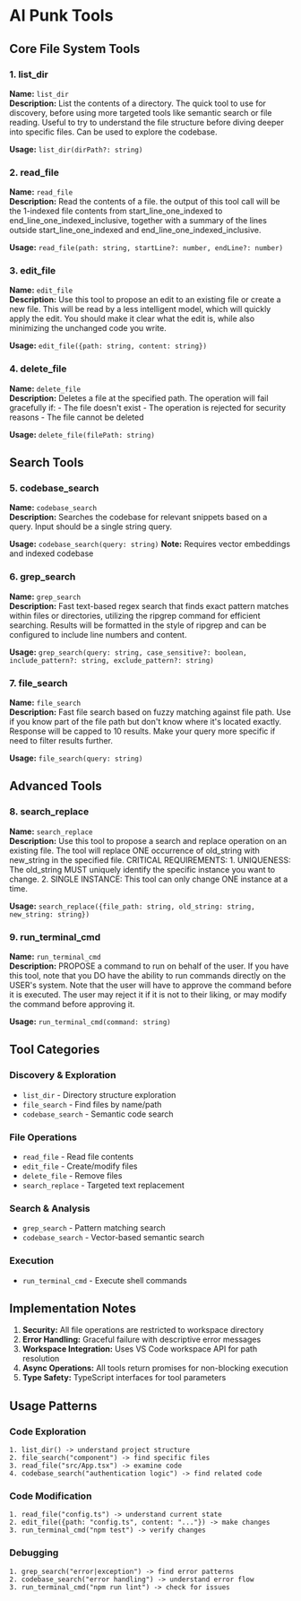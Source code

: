 # AI Punk Tools

## Core File System Tools

### 1. list_dir
**Name:** `list_dir`  
**Description:** List the contents of a directory. The quick tool to use for discovery, before using more targeted tools like semantic search or file reading. Useful to try to understand the file structure before diving deeper into specific files. Can be used to explore the codebase.

**Usage:** `list_dir(dirPath?: string)`

### 2. read_file
**Name:** `read_file`  
**Description:** Read the contents of a file. the output of this tool call will be the 1-indexed file contents from start_line_one_indexed to end_line_one_indexed_inclusive, together with a summary of the lines outside start_line_one_indexed and end_line_one_indexed_inclusive.

**Usage:** `read_file(path: string, startLine?: number, endLine?: number)`

### 3. edit_file
**Name:** `edit_file`  
**Description:** Use this tool to propose an edit to an existing file or create a new file. This will be read by a less intelligent model, which will quickly apply the edit. You should make it clear what the edit is, while also minimizing the unchanged code you write.

**Usage:** `edit_file({path: string, content: string})`

### 4. delete_file
**Name:** `delete_file`  
**Description:** Deletes a file at the specified path. The operation will fail gracefully if: - The file doesn't exist - The operation is rejected for security reasons - The file cannot be deleted

**Usage:** `delete_file(filePath: string)`

## Search Tools

### 5. codebase_search
**Name:** `codebase_search`  
**Description:** Searches the codebase for relevant snippets based on a query. Input should be a single string query.

**Usage:** `codebase_search(query: string)`
**Note:** Requires vector embeddings and indexed codebase

### 6. grep_search
**Name:** `grep_search`  
**Description:** Fast text-based regex search that finds exact pattern matches within files or directories, utilizing the ripgrep command for efficient searching. Results will be formatted in the style of ripgrep and can be configured to include line numbers and content.

**Usage:** `grep_search(query: string, case_sensitive?: boolean, include_pattern?: string, exclude_pattern?: string)`

### 7. file_search
**Name:** `file_search`  
**Description:** Fast file search based on fuzzy matching against file path. Use if you know part of the file path but don't know where it's located exactly. Response will be capped to 10 results. Make your query more specific if need to filter results further.

**Usage:** `file_search(query: string)`

## Advanced Tools

### 8. search_replace
**Name:** `search_replace`  
**Description:** Use this tool to propose a search and replace operation on an existing file. The tool will replace ONE occurrence of old_string with new_string in the specified file. CRITICAL REQUIREMENTS: 1. UNIQUENESS: The old_string MUST uniquely identify the specific instance you want to change. 2. SINGLE INSTANCE: This tool can only change ONE instance at a time.

**Usage:** `search_replace({file_path: string, old_string: string, new_string: string})`

### 9. run_terminal_cmd
**Name:** `run_terminal_cmd`  
**Description:** PROPOSE a command to run on behalf of the user. If you have this tool, note that you DO have the ability to run commands directly on the USER's system. Note that the user will have to approve the command before it is executed. The user may reject it if it is not to their liking, or may modify the command before approving it.

**Usage:** `run_terminal_cmd(command: string)`

## Tool Categories

### **Discovery & Exploration**
- `list_dir` - Directory structure exploration
- `file_search` - Find files by name/path
- `codebase_search` - Semantic code search

### **File Operations**
- `read_file` - Read file contents
- `edit_file` - Create/modify files
- `delete_file` - Remove files
- `search_replace` - Targeted text replacement

### **Search & Analysis**
- `grep_search` - Pattern matching search
- `codebase_search` - Vector-based semantic search

### **Execution**
- `run_terminal_cmd` - Execute shell commands

## Implementation Notes

1. **Security:** All file operations are restricted to workspace directory
2. **Error Handling:** Graceful failure with descriptive error messages
3. **Workspace Integration:** Uses VS Code workspace API for path resolution
4. **Async Operations:** All tools return promises for non-blocking execution
5. **Type Safety:** TypeScript interfaces for tool parameters

## Usage Patterns

### Code Exploration
```
1. list_dir() -> understand project structure
2. file_search("component") -> find specific files
3. read_file("src/App.tsx") -> examine code
4. codebase_search("authentication logic") -> find related code
```

### Code Modification
```
1. read_file("config.ts") -> understand current state
2. edit_file({path: "config.ts", content: "..."}) -> make changes
3. run_terminal_cmd("npm test") -> verify changes
```

### Debugging
```
1. grep_search("error|exception") -> find error patterns
2. codebase_search("error handling") -> understand error flow
3. run_terminal_cmd("npm run lint") -> check for issues
``` 
